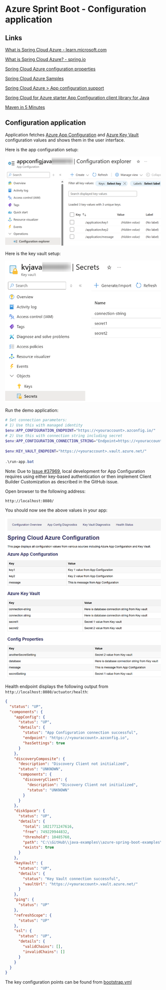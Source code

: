 # Azure Sprint Boot - Configuration application

## Links

[What is Spring Cloud Azure - learn.microsoft.com](https://learn.microsoft.com/en-us/azure/developer/java/spring-framework/spring-cloud-azure-overview)

[What is Spring Cloud Azure? - spring.io](https://spring.io/projects/spring-cloud-azure)

[Spring Cloud Azure configuration properties](https://learn.microsoft.com/en-us/azure/developer/java/spring-framework/configuration-properties-all)

[Spring Cloud Azure Samples](https://github.com/Azure-Samples/azure-spring-boot-samples)

[Spring Cloud Azure > App configuration support](https://learn.microsoft.com/en-us/azure/developer/java/spring-framework/app-configuration-support?tabs=azure-ad)

[Spring Cloud for Azure starter App Configuration client library for Java](https://learn.microsoft.com/en-us/java/api/overview/azure/spring-cloud-starter-appconfiguration-config-readme?view=azure-java-stable)

[Maven in 5 Minutes](https://maven.apache.org/guides/getting-started/maven-in-five-minutes.html)

## Configuration application

Application fetches 
[Azure App Configuration](https://learn.microsoft.com/en-us/azure/azure-app-configuration/overview)
and
[Azure Key Vault](https://learn.microsoft.com/en-us/azure/key-vault/general/overview)
configuration values and shows them in the user interface.

Here is the app configuration setup:

![App Configuration setup](../configuration-application/images/app-configuration-explorer.png)

Here is the key vault setup:

![Key vault setup](../configuration-application/images/key-vault-secrets.png)

Run the demo application:

```powershell
# Set connection parameters:
# 1) Use this with managed identity
$env:APP_CONFIGURATION_ENDPOINT="https://<youraccount>.azconfig.io/"
# 2) Use this with connection string including secret
$env:APP_CONFIGURATION_CONNECTION_STRING="Endpoint=https://<youraccount>.azconfig.io;Id=<value>;Secret=<secret>"

$env:KEY_VAULT_ENDPOINT="https://<youraccount>.vault.azure.net/"

.\run-app.bat
```

Note: Due to
[Issue #37969](https://github.com/Azure/azure-sdk-for-java/issues/37969),
local development for App Configuration requires using either key-based authentication
or then implement Client Builder Customization as described in the GitHub issue.

Open browser to the following address:

```
http://localhost:8080/
```

You should now see the above values in your app:

![Key vault setup](../configuration-application/images/app-web-page.png)

Health endpoint displays the following output from `http://localhost:8080/actuator/health`:

```json
{
  "status": "UP",
  "components": {
    "appConfig": {
      "status": "UP",
      "details": {
        "status": "App Configuration connection successful",
        "endpoint": "https://<youraccount>.azconfig.io",
        "hasSettings": true
      }
    },
    "discoveryComposite": {
      "description": "Discovery Client not initialized",
      "status": "UNKNOWN",
      "components": {
        "discoveryClient": {
          "description": "Discovery Client not initialized",
          "status": "UNKNOWN"
        }
      }
    },
    "diskSpace": {
      "status": "UP",
      "details": {
        "total": 1021771247616,
        "free": 749229944832,
        "threshold": 10485760,
        "path": "C:\\GitHub\\java-examples\\azure-spring-boot-examples\\configuration-application\\.",
        "exists": true
      }
    },
    "keyVault": {
      "status": "UP",
      "details": {
        "status": "Key Vault connection successful",
        "vaultUrl": "https://<youraccount>.vault.azure.net/"
      }
    },
    "ping": {
      "status": "UP"
    },
    "refreshScope": {
      "status": "UP"
    },
    "ssl": {
      "status": "UP",
      "details": {
        "validChains": [],
        "invalidChains": []
      }
    }
  }
}
```

The key configuration points can be found from 
[bootstrap.yml](./src/main/resources/bootstrap.yml)

